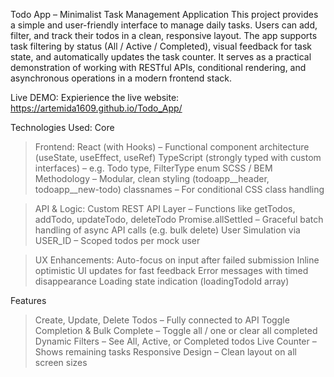 Todo App – Minimalist Task Management Application
This project provides a simple and user-friendly interface to manage daily tasks. Users can add, filter, and track their todos in a clean, responsive layout. The app supports task filtering by status (All / Active / Completed), visual feedback for task state, and automatically updates the task counter.
It serves as a practical demonstration of working with RESTful APIs, conditional rendering, and asynchronous operations in a modern frontend stack.

Live DEMO: Expierience the live website: https://artemida1609.github.io/Todo_App/

Technologies Used: Core
  > Frontend:
  > React (with Hooks) – Functional component architecture (useState, useEffect, useRef)
  > TypeScript (strongly typed with custom interfaces) – e.g. Todo type, FilterType enum
  > SCSS / BEM Methodology – Modular, clean styling (todoapp__header, todoapp__new-todo)
  > classnames – For conditional CSS class handling

  > API & Logic:
  > Custom REST API Layer – Functions like getTodos, addTodo, updateTodo, deleteTodo
  > Promise.allSettled – Graceful batch handling of async API calls (e.g. bulk delete)
  > User Simulation via USER_ID – Scoped todos per mock user

  > UX Enhancements:
  > Auto-focus on input after failed submission
  > Inline optimistic UI updates for fast feedback
  > Error messages with timed disappearance
  > Loading state indication (loadingTodoId array)

Features
  > Create, Update, Delete Todos – Fully connected to API
  > Toggle Completion & Bulk Complete – Toggle all / one or clear all completed
  > Dynamic Filters – See All, Active, or Completed todos
  > Live Counter – Shows remaining tasks
  > Responsive Design – Clean layout on all screen sizes